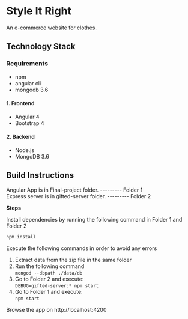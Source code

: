 # Style It Right
An e-commerce website for clothes.

## Technology Stack

### Requirements
* npm
* angular cli
* mongodb 3.6

#### 1. Frontend
* Angular 4
* Bootstrap 4

#### 2. Backend
* Node.js
* MongoDB 3.6

## Build Instructions

Angular App is in Final-project folder.       --------- Folder 1\
Express server is in gifted-server folder.    --------- Folder 2

**Steps**

Install dependencies by running the following command in Folder 1 and Folder 2

`npm install`

Execute the following commands in order to avoid any errors

1) Extract data from the zip file in the same folder
2) Run the following command\
  `mongod --dbpath ./data/db`
3) Go to Folder 2 and execute:\
  `DEBUG=gifted-server:* npm start`
4) Go to Folder 1 and execute:\
  `npm start`

Browse the app on http://localhost:4200
